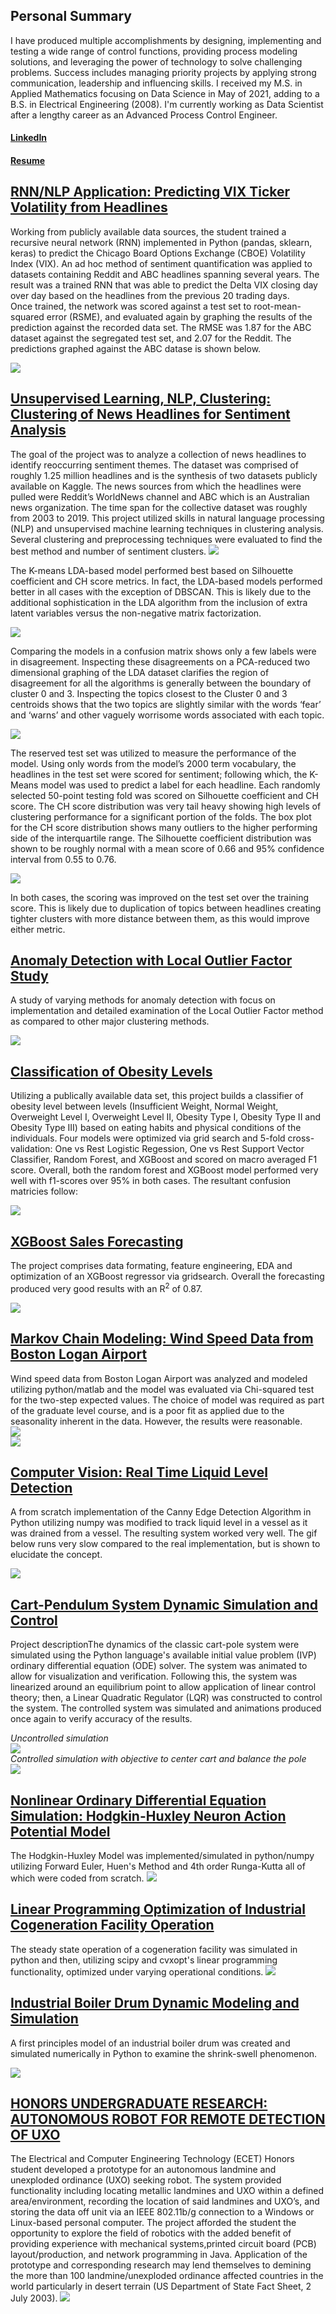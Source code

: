 ## Personal Summary
I have produced multiple accomplishments by designing, implementing and testing a wide range of control functions, providing process modeling solutions, and leveraging the power of technology to solve challenging problems. Success includes managing priority projects by applying strong communication, leadership and influencing skills. I received my M.S. in Applied Mathematics focusing on Data Science in May of 2021, adding to a B.S. in Electrical Engineering (2008). I'm currently working as Data Scientist after a lengthy career as an Advanced Process Control Engineer. 

#### [LinkedIn](https://www.linkedin.com/in/josh-galloway/)
#### [Resume](https://github.com/jgalloway42/JoshG_Portfolio/blob/main/Josh_Galloway_Resume.pdf)

## [RNN/NLP Application: Predicting VIX Ticker Volatility from Headlines](https://github.com/jgalloway42/MS-Applied-Mathematics-Projects/blob/master/Math_7243_Machine_Learning_Final_Project_r3.pdf)

Working from publicly available data sources, the student trained a recursive neural network (RNN) implemented in Python (pandas, sklearn, keras) to predict the Chicago Board Options Exchange (CBOE) Volatility Index (VIX). An ad hoc method of sentiment quantification was applied to datasets containing Reddit and ABC headlines spanning several years. The result was a trained RNN that was able to predict the Delta VIX closing day over day based on the headlines from the previous 20 trading days.
<br>
Once  trained,  the  network  was  scored  against  a  test  set  to  root-mean-squared  error (RSME),  and  evaluated  again  by  graphing  the  results  of  the  prediction  against  the recorded  data  set.   The  RMSE  was  1.87  for  the  ABC  dataset  against  the  segregated test set, and 2.07 for the Reddit.  The predictions graphed against the ABC datase is shown below.

![](/images/VIX_Prediction_ABC_Headlines_Results.png)

## [Unsupervised Learning, NLP, Clustering: Clustering of News Headlines for Sentiment Analysis](https://github.com/jgalloway42/MS-Applied-Mathematics-Projects/blob/master/DS%205230%20Unsupervised%20ML/Galloway-DS5230-Final%20Project%20Report.pdf)
The goal of the project was to analyze a collection of news headlines to identify reoccurring sentiment themes. The dataset was comprised of roughly 1.25 million headlines and is the synthesis of two datasets publicly available on Kaggle. The news sources from which the headlines were pulled were Reddit’s WorldNews channel and ABC which is an Australian news organization. The time span for the collective dataset was roughly from 2003 to 2019. This project utilized skills in natural language processing (NLP) and unsupervised machine learning techniques in clustering analysis.  Several clustering and preprocessing techniques were evaluated to find the best method and number of sentiment clusters.
![](/images/UML_TF_TFIDF_Wordcloud.png)

The K-means LDA-based model performed best based on Silhouette coefficient and CH score metrics.  In fact, the LDA-based models performed better in all cases with the exception of DBSCAN.  This is likely due to the additional sophistication in the LDA algorithm from the inclusion of extra latent variables versus the non-negative matrix factorization.

![](/images/UML_KMeans_LDA_3d_views.png)

Comparing the models in a confusion matrix shows only a few labels were in disagreement. Inspecting these disagreements on a PCA-reduced two dimensional graphing of the LDA dataset clarifies the region of disagreement for all the algorithms is generally between the boundary of cluster 0 and 3.  Inspecting the topics closest to the Cluster 0 and 3 centroids shows that the two topics are slightly similar with the words ‘fear’ and ‘warns’ and other vaguely worrisome words associated with each topic.

![](/images/UML_confusion_matrtix.png)

The reserved test set was utilized to measure the performance of the model. Using only words from the model’s 2000 term vocabulary, the headlines in the test set were scored for sentiment; following which, the K-Means model was used to predict a label for each headline. Each randomly selected 50-point testing fold was scored on Silhouette coefficient and CH score.  The CH score distribution was very tail heavy showing high levels of clustering performance for a significant portion of the folds.  The box plot for the CH score distribution shows many outliers to the higher performing side of the interquartile range.  The Silhouette coefficient distribution was shown to be roughly normal with a mean score of 0.66 and 95% confidence interval from 0.55 to 0.76.

![](/images/UML_CI_Bootstrapping_Results.png)

In both cases, the scoring was improved on the test set over the training score. This is likely due to duplication of topics between headlines creating tighter clusters with more distance between them, as this would improve either metric.

## [Anomaly Detection with Local Outlier Factor Study](https://github.com/jgalloway42/MS-Applied-Mathematics-Projects/blob/master/DS%205230%20Unsupervised%20ML/14_Module%20Final%20Exam/presentation/Galloway-DS5230-Final%20Exam-Local%20Outlier%20Factor.pdf)

A study of varying methods for anomaly detection with focus on implementation and detailed examination of the Local Outlier Factor method as compared to other major clustering methods.

![](/images/LOF_vs_Others.png)

## [Classification of Obesity Levels](https://github.com/jgalloway42/classification_of_obesity_levels)

Utilizing a publically available data set, this project builds a classifier of obesity level between levels (Insufficient Weight, Normal Weight, Overweight Level I, Overweight Level II, Obesity Type I, Obesity Type II and Obesity Type III) based on eating habits and physical conditions of the individuals. Four models were optimized via grid search and 5-fold cross-validation: One vs Rest Logistic Regession, One vs Rest Support Vector Classifier, Random Forest, and XGBoost and scored on macro averaged F1 score. Overall, both the random forest and XGBoost model performed very well with f1-scores over 95% in both cases. The resultant confusion matricies follow:

![](/images/obesity_combined_cf.png)

## [XGBoost Sales Forecasting](https://github.com/jgalloway42/xgboost_sales_forecast/tree/main)

The project comprises data formating, feature engineering, EDA and optimization of an XGBoost regressor via gridsearch.  Overall the forecasting produced very good results with an R<sup>2</sup> of 0.87.

![](/images/Prediction_Results_Close_Up.png)

## [Markov Chain Modeling: Wind Speed Data from Boston Logan Airport](https://github.com/jgalloway42/MS-Applied-Mathematics-Projects/blob/master/MATH%207241%20Probability%20Models/Math_7241_Markov_Chain_Project.pdf)
Wind speed data from Boston Logan Airport was analyzed and modeled utilizing python/matlab and the model was evaluated via Chi-squared test for the two-step expected values. The choice of model was required as part of the graduate level course, and is a poor fit as applied due to the seasonality inherent in the data. However, the results were reasonable.
<br>
![](/images/BWSnetworkGraph.png)
<br>
![](/images/BWStwo_step_frequencies.png)

## [Computer Vision: Real Time Liquid Level Detection](https://github.com/jgalloway42/MS-Applied-Mathematics-Projects/blob/master/GallowayMath7203MiniProject01_Notebook.pdf)

A from scratch implementation of the Canny Edge Detection Algorithm in Python utilizing numpy was modified to track liquid level in a vessel as it was drained from a vessel.  The resulting system worked very well. The gif below runs very slow compared to the real implementation, but is shown to elucidate the concept.

![](/images/liquid_level_tracker.gif)

## [Cart-Pendulum System Dynamic Simulation and Control](https://github.com/jgalloway42/MS-Applied-Mathematics-Projects/blob/master/Math_7203_Mini_Project_II_Cart_Pole_ODE_Simulation.pdf)

Project descriptionThe dynamics of the classic cart-pole system were simulated using the Python language's available initial value problem (IVP) ordinary differential equation (ODE) solver. The system was animated to allow for visualization and verification. Following this, the system was linearized around an equilibrium point to allow application of linear control theory; then, a Linear Quadratic Regulator (LQR) was constructed to control the system. The controlled system was simulated and animations produced once again to verify accuracy of the results.

*Uncontrolled simulation*
<br>
![](/images/CartpoleSimNoForcePendOffCenter.gif)
<br>
*Controlled simulation with objective to center cart and balance the pole*
<br>
![](/images/CartpoleSimOptimalControl_objective_cart_x_to_0.gif)

## [Nonlinear Ordinary Differential Equation Simulation: Hodgkin-Huxley Neuron Action Potential Model](https://github.com/jgalloway42/MS-Applied-Mathematics-Projects/blob/master/MATH%207205%20Numerical%20Analysis%202/Project%2001/Galloway-Math%207205%20Mini-Project%2001%20Presentation.pdf)
The Hodgkin-Huxley Model was implemented/simulated in python/numpy utilizing Forward Euler, Huen's Method and 4th order Runga-Kutta all of which were coded from scratch.
![](/images/HHM_rk4_simulation.png)

## [Linear Programming Optimization of Industrial Cogeneration Facility Operation](https://github.com/jgalloway42/MS-Applied-Mathematics-Projects/blob/master/MATH%207205%20Numerical%20Analysis%202/Project%2002/Galloway-MATH7205-MiniProject-02-Presentation.pdf)

The steady state operation of a cogeneration facility was simulated in python and then, utilizing scipy and cvxopt's linear programming functionality, optimized under varying operational conditions.
![](/images/OptimizationResultMaxSteamOffset.png)

## [Industrial Boiler Drum Dynamic Modeling and Simulation](https://github.com/jgalloway42/MS-Applied-Mathematics-Projects/blob/master/Galloway-Final%20Project%205131-Paper.pdf)
A first principles model of an industrial boiler drum was created and simulated numerically in Python to examine the shrink-swell phenomenon.

![](/images/boiler_drum_shrink_swell.png)

## [HONORS UNDERGRADUATE RESEARCH: AUTONOMOUS ROBOT FOR REMOTE DETECTION OF UXO](https://github.com/jgalloway42/BSEE_papers_and_projects/blob/master/Galloway_thesis.pdf)

The Electrical and Computer Engineering Technology (ECET) Honors student developed a prototype for an autonomous landmine and unexploded ordinance (UXO) seeking robot. The system provided functionality including locating metallic landmines and UXO within a defined area/environment, recording the location of said landmines and UXO’s, and storing the data off unit via an IEEE 802.11b/g connection to a Windows or Linux-based personal computer. The project afforded the student the opportunity to explore the field of robotics with the added benefit of providing experience with mechanical systems,printed circuit board (PCB) layout/production, and network programming in Java. Application of the prototype and corresponding research may lend themselves to demining the more than 100 landmine/unexploded ordinance affected countries in the world particularly in desert terrain (US Department of State Fact Sheet, 2 July 2003).
![](/images/undergrad_robot.png)

